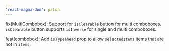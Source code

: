 ```yaml
---
'react-magma-dom': patch
---
```


fix(MultiCombobox): Support for `isClearable` button for multi comboboxes. `isClearable` button supports `isInverse` for single and multi comboboxes.

feat(combobox): Add `isTypeahead` prop to allow `selectedItems` items that are not in `items`.